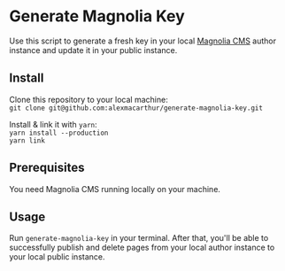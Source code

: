 # Generate Magnolia Key

Use this script to generate a fresh key in your local [Magnolia CMS](https://www.magnolia-cms.com/) author instance and update it in your public instance.

## Install

Clone this repository to your local machine:  
`git clone git@github.com:alexmacarthur/generate-magnolia-key.git`

Install & link it with `yarn`:  
`yarn install --production`  
`yarn link`

## Prerequisites

You need Magnolia CMS running locally on your machine.

## Usage

Run `generate-magnolia-key` in your terminal. After that, you'll be able to successfully publish and delete pages from your local author instance to your local public instance.
